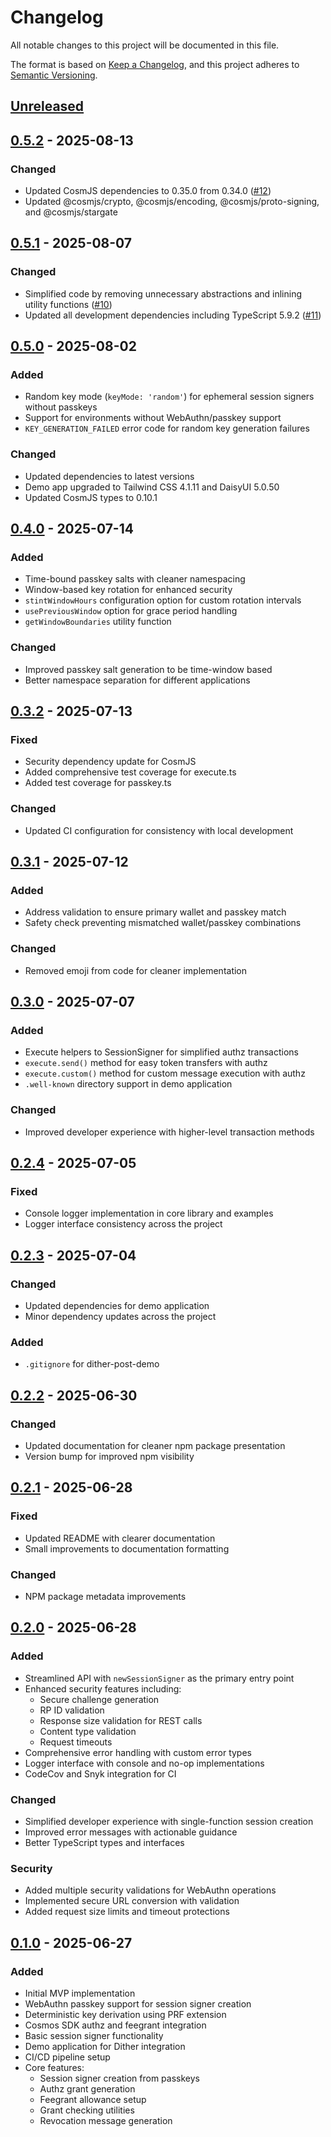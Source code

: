 # Changelog

All notable changes to this project will be documented in this file.

The format is based on [Keep a Changelog](https://keepachangelog.com/en/1.0.0/),
and this project adheres to [Semantic Versioning](https://semver.org/spec/v2.0.0.html).

## [Unreleased]

## [0.5.2] - 2025-08-13

### Changed

- Updated CosmJS dependencies to 0.35.0 from 0.34.0 ([#12](https://github.com/n2p5/stint/pull/12))
- Updated @cosmjs/crypto, @cosmjs/encoding, @cosmjs/proto-signing, and @cosmjs/stargate

## [0.5.1] - 2025-08-07

### Changed

- Simplified code by removing unnecessary abstractions and inlining utility functions ([#10](https://github.com/n2p5/stint/pull/10))
- Updated all development dependencies including TypeScript 5.9.2 ([#11](https://github.com/n2p5/stint/pull/11))

## [0.5.0] - 2025-08-02

### Added

- Random key mode (`keyMode: 'random'`) for ephemeral session signers without passkeys
- Support for environments without WebAuthn/passkey support
- `KEY_GENERATION_FAILED` error code for random key generation failures

### Changed

- Updated dependencies to latest versions
- Demo app upgraded to Tailwind CSS 4.1.11 and DaisyUI 5.0.50
- Updated CosmJS types to 0.10.1

## [0.4.0] - 2025-07-14

### Added

- Time-bound passkey salts with cleaner namespacing
- Window-based key rotation for enhanced security
- `stintWindowHours` configuration option for custom rotation intervals
- `usePreviousWindow` option for grace period handling
- `getWindowBoundaries` utility function

### Changed

- Improved passkey salt generation to be time-window based
- Better namespace separation for different applications

## [0.3.2] - 2025-07-13

### Fixed

- Security dependency update for CosmJS
- Added comprehensive test coverage for execute.ts
- Added test coverage for passkey.ts

### Changed

- Updated CI configuration for consistency with local development

## [0.3.1] - 2025-07-12

### Added

- Address validation to ensure primary wallet and passkey match
- Safety check preventing mismatched wallet/passkey combinations

### Changed

- Removed emoji from code for cleaner implementation

## [0.3.0] - 2025-07-07

### Added

- Execute helpers to SessionSigner for simplified authz transactions
- `execute.send()` method for easy token transfers with authz
- `execute.custom()` method for custom message execution with authz
- `.well-known` directory support in demo application

### Changed

- Improved developer experience with higher-level transaction methods

## [0.2.4] - 2025-07-05

### Fixed

- Console logger implementation in core library and examples
- Logger interface consistency across the project

## [0.2.3] - 2025-07-04

### Changed

- Updated dependencies for demo application
- Minor dependency updates across the project

### Added

- `.gitignore` for dither-post-demo

## [0.2.2] - 2025-06-30

### Changed

- Updated documentation for cleaner npm package presentation
- Version bump for improved npm visibility

## [0.2.1] - 2025-06-28

### Fixed

- Updated README with clearer documentation
- Small improvements to documentation formatting

### Changed

- NPM package metadata improvements

## [0.2.0] - 2025-06-28

### Added

- Streamlined API with `newSessionSigner` as the primary entry point
- Enhanced security features including:
  - Secure challenge generation
  - RP ID validation
  - Response size validation for REST calls
  - Content type validation
  - Request timeouts
- Comprehensive error handling with custom error types
- Logger interface with console and no-op implementations
- CodeCov and Snyk integration for CI

### Changed

- Simplified developer experience with single-function session creation
- Improved error messages with actionable guidance
- Better TypeScript types and interfaces

### Security

- Added multiple security validations for WebAuthn operations
- Implemented secure URL conversion with validation
- Added request size limits and timeout protections

## [0.1.0] - 2025-06-27

### Added

- Initial MVP implementation
- WebAuthn passkey support for session signer creation
- Deterministic key derivation using PRF extension
- Cosmos SDK authz and feegrant integration
- Basic session signer functionality
- Demo application for Dither integration
- CI/CD pipeline setup
- Core features:
  - Session signer creation from passkeys
  - Authz grant generation
  - Feegrant allowance setup
  - Grant checking utilities
  - Revocation message generation

[Unreleased]: https://github.com/n2p5/stint/compare/v0.5.2...HEAD
[0.5.2]: https://github.com/n2p5/stint/compare/v0.5.1...v0.5.2
[0.5.1]: https://github.com/n2p5/stint/compare/v0.5.0...v0.5.1
[0.5.0]: https://github.com/n2p5/stint/compare/v0.4.0...v0.5.0
[0.4.0]: https://github.com/n2p5/stint/compare/v0.3.2...v0.4.0
[0.3.2]: https://github.com/n2p5/stint/compare/v0.3.1...v0.3.2
[0.3.1]: https://github.com/n2p5/stint/compare/v0.3.0...v0.3.1
[0.3.0]: https://github.com/n2p5/stint/compare/v0.2.4...v0.3.0
[0.2.4]: https://github.com/n2p5/stint/compare/v0.2.3...v0.2.4
[0.2.3]: https://github.com/n2p5/stint/compare/v0.2.2...v0.2.3
[0.2.2]: https://github.com/n2p5/stint/compare/v0.2.1...v0.2.2
[0.2.1]: https://github.com/n2p5/stint/compare/v0.2.0...v0.2.1
[0.2.0]: https://github.com/n2p5/stint/compare/v0.1.0...v0.2.0
[0.1.0]: https://github.com/n2p5/stint/releases/tag/v0.1.0
